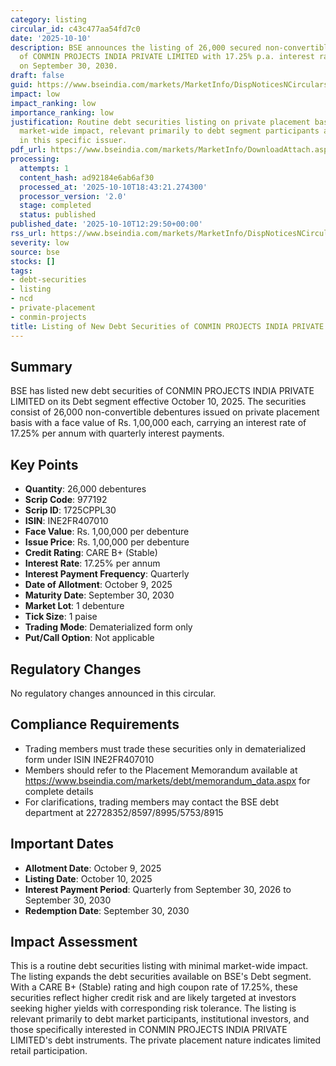 ```yaml
---
category: listing
circular_id: c43c477aa54fd7c0
date: '2025-10-10'
description: BSE announces the listing of 26,000 secured non-convertible debentures
  of CONMIN PROJECTS INDIA PRIVATE LIMITED with 17.25% p.a. interest rate, maturing
  on September 30, 2030.
draft: false
guid: https://www.bseindia.com/markets/MarketInfo/DispNoticesNCirculars.aspx?Noticeid={E6021B47-9DAD-42CE-94D9-448A6242F3D2}&noticeno=20251010-42&dt=10/10/2025&icount=42&totcount=72&flag=0
impact: low
impact_ranking: low
importance_ranking: low
justification: Routine debt securities listing on private placement basis with limited
  market-wide impact, relevant primarily to debt segment participants and investors
  in this specific issuer.
pdf_url: https://www.bseindia.com/markets/MarketInfo/DownloadAttach.aspx?id=20251010-42&attachedId=
processing:
  attempts: 1
  content_hash: ad92184e6ab6af30
  processed_at: '2025-10-10T18:43:21.274300'
  processor_version: '2.0'
  stage: completed
  status: published
published_date: '2025-10-10T12:29:50+00:00'
rss_url: https://www.bseindia.com/markets/MarketInfo/DispNoticesNCirculars.aspx?Noticeid={E6021B47-9DAD-42CE-94D9-448A6242F3D2}&noticeno=20251010-42&dt=10/10/2025&icount=42&totcount=72&flag=0
severity: low
source: bse
stocks: []
tags:
- debt-securities
- listing
- ncd
- private-placement
- conmin-projects
title: Listing of New Debt Securities of CONMIN PROJECTS INDIA PRIVATE LIMITED
---
```


## Summary

BSE has listed new debt securities of CONMIN PROJECTS INDIA PRIVATE LIMITED on its Debt segment effective October 10, 2025. The securities consist of 26,000 non-convertible debentures issued on private placement basis with a face value of Rs. 1,00,000 each, carrying an interest rate of 17.25% per annum with quarterly interest payments.

## Key Points

- **Quantity**: 26,000 debentures
- **Scrip Code**: 977192
- **Scrip ID**: 1725CPPL30
- **ISIN**: INE2FR407010
- **Face Value**: Rs. 1,00,000 per debenture
- **Issue Price**: Rs. 1,00,000 per debenture
- **Credit Rating**: CARE B+ (Stable)
- **Interest Rate**: 17.25% per annum
- **Interest Payment Frequency**: Quarterly
- **Date of Allotment**: October 9, 2025
- **Maturity Date**: September 30, 2030
- **Market Lot**: 1 debenture
- **Tick Size**: 1 paise
- **Trading Mode**: Dematerialized form only
- **Put/Call Option**: Not applicable

## Regulatory Changes

No regulatory changes announced in this circular.

## Compliance Requirements

- Trading members must trade these securities only in dematerialized form under ISIN INE2FR407010
- Members should refer to the Placement Memorandum available at https://www.bseindia.com/markets/debt/memorandum_data.aspx for complete details
- For clarifications, trading members may contact the BSE debt department at 22728352/8597/8995/5753/8915

## Important Dates

- **Allotment Date**: October 9, 2025
- **Listing Date**: October 10, 2025
- **Interest Payment Period**: Quarterly from September 30, 2026 to September 30, 2030
- **Redemption Date**: September 30, 2030

## Impact Assessment

This is a routine debt securities listing with minimal market-wide impact. The listing expands the debt securities available on BSE's Debt segment. With a CARE B+ (Stable) rating and high coupon rate of 17.25%, these securities reflect higher credit risk and are likely targeted at investors seeking higher yields with corresponding risk tolerance. The listing is relevant primarily to debt market participants, institutional investors, and those specifically interested in CONMIN PROJECTS INDIA PRIVATE LIMITED's debt instruments. The private placement nature indicates limited retail participation.